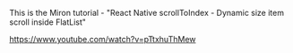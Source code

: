 This is the Miron tutorial - "React Native scrollToIndex - Dynamic size item scroll inside FlatList"

https://www.youtube.com/watch?v=pTtxhuThMew
